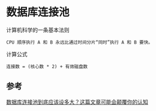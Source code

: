 # 数据库连接池

计算机科学的一条基本法则
```
CPU 顺序执行 A 和 B 永远比通过时间分片“同时”执行 A 和 B 要快。
```

计算公式
```
连接数 = (核心数 * 2) + 有效磁盘数
```

## 参考
[数据库连接池到底应该设多大？这篇文章可能会颠覆你的认知](https://www.jianshu.com/p/a8f653fc0c54)
